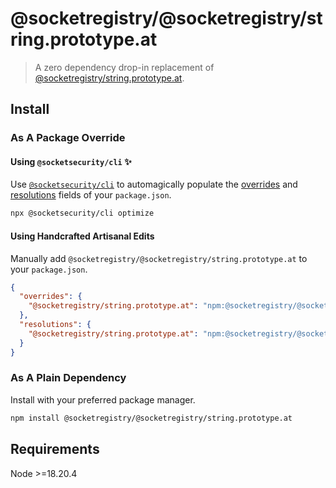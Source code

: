 # @socketregistry/@socketregistry/string.prototype.at

> A zero dependency drop-in replacement of
> [@socketregistry/string.prototype.at](https://www.npmjs.com/package/@socketregistry/string.prototype.at).

## Install

### As A Package Override

#### Using `@socketsecurity/cli` :sparkles:

Use [`@socketsecurity/cli`](https://www.npmjs.com/package/@socketsecurity/cli)
to automagically populate the
[overrides](https://docs.npmjs.com/cli/v9/configuring-npm/package-json#overrides)
and [resolutions](https://yarnpkg.com/configuration/manifest#resolutions) fields
of your `package.json`.

```sh
npx @socketsecurity/cli optimize
```

#### Using Handcrafted Artisanal Edits

Manually add `@socketregistry/@socketregistry/string.prototype.at` to your
`package.json`.

```json
{
  "overrides": {
    "@socketregistry/string.prototype.at": "npm:@socketregistry/@socketregistry/string.prototype.at@^1"
  },
  "resolutions": {
    "@socketregistry/string.prototype.at": "npm:@socketregistry/@socketregistry/string.prototype.at@^1"
  }
}
```

### As A Plain Dependency

Install with your preferred package manager.

```sh
npm install @socketregistry/@socketregistry/string.prototype.at
```

## Requirements

Node &gt;=18.20.4
